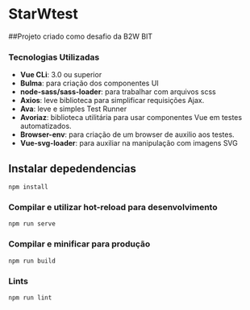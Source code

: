 # StarWtest

##Projeto criado como desafio da B2W BIT
### Tecnologias Utilizadas

-   **Vue CLi**: 3.0 ou superior
-   **Bulma**: para criação dos componentes UI
-   **node-sass/sass-loader**: para trabalhar com arquivos scss
-   **Axios**: leve biblioteca para simplificar requisições Ajax.
-   **Ava**: leve e simples Test Runner 
-   **Avoriaz**: biblioteca utilitária para usar componentes Vue em testes automatizados.
-   **Browser-env**: para criação de um browser de auxilio aos testes.
-   **Vue-svg-loader**: para auxiliar na manipulação com imagens SVG


## Instalar depedendencias
```
npm install
```

### Compilar e utilizar hot-reload para desenvolvimento
```
npm run serve
```

### Compilar e minificar para produção
```
npm run build
```

### Lints
```
npm run lint
```
